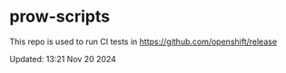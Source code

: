 # prow-scripts

This repo is used to run CI tests in https://github.com/openshift/release

Updated: 13:21 Nov 20 2024
